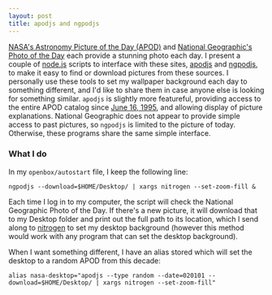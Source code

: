 ```yaml
---
layout: post
title: apodjs and ngpodjs
---
```


[NASA's Astronomy Picture of the Day
(APOD)](http://apod.nasa.gov/apod/astropix.html) and [National Geographic's
Photo of the
Day](http://photography.nationalgeographic.com/photography/photo-of-the-day/)
each provide a stunning photo each day. I present a couple of
[node.js](http://nodejs.org/) scripts to interface with these sites,
[apodjs](https://www.npmjs.com/package/apodjs) and
[ngpodjs](https://www.npmjs.com/package/ngpodjs), to make it easy to find or
download pictures from these sources. I personally use these tools to set my
wallpaper background each day to something different, and I'd like to share
them in case anyone else is looking for something similar. `apodjs` is slightly
more featureful, providing access to the entire APOD catalog since [June 16,
1995](http://apod.nasa.gov/apod/ap950616.html), and allowing display of picture
explanations. National Geographic does not appear to provide simple access to
past pictures, so `ngpodjs` is limited to the picture of today. Otherwise,
these programs share the same simple interface.

### What I do
In my `openbox/autostart` file, I keep the following line:

```
ngpodjs --download=$HOME/Desktop/ | xargs nitrogen --set-zoom-fill &
```

Each time I log in to my computer, the script will check the National
Geographic Photo of the Day. If there's a new picture, it will download that to
my Desktop folder and print out the full path to its location, which I send
along to [nitrogen](http://projects.l3ib.org/nitrogen/) to set my desktop
background (however this method would work with any program that can set the
desktop background).

When I want something different, I have an alias stored which will set the
desktop to a random APOD from this decade:

```
alias nasa-desktop="apodjs --type random --date=020101 --download=$HOME/Desktop/ | xargs nitrogen --set-zoom-fill"
```

